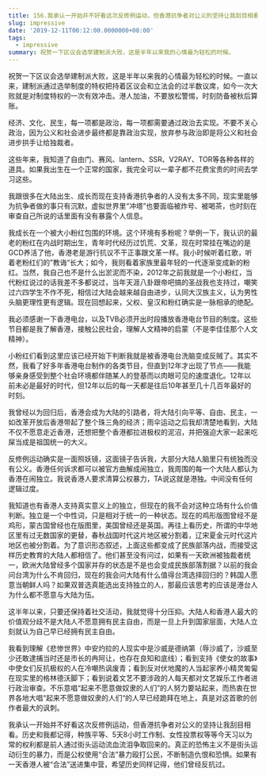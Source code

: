 ```yaml
---
title: 156.我承认一开始并不好看这次反修例运动，但香港抗争者对公义的坚持让我刮目相看
slug: impressive
date: '2019-12-11T00:12:00.0000000+08:00'
tags:
  - impressive
summary: 祝贺一下区议会选举建制派大败，这是半年以来我的心情最为轻松的时候。
---
```

祝贺一下区议会选举建制派大败，这是半年以来我的心情最为轻松的时候。一直以来，建制派通过选举制度的特权把持着区议会和立法会的过半数议席，如今一次大败就是对制度特权的一次有效冲击。港人加油，不要放松警惕，时刻防备被秋后算账。

经济、文化、民生，每一项都是政治，每一项都需要通过政治去实现。不要不关心政治，因为公义和社会进步最终都是靠政治实现，放弃参与政治即是将公义和社会进步拱手让给独裁者。

这些年来，我知道了自由门、赛风、lantern、SSR、V2RAY、TOR等各种各样的道具。如果我出生在一个正常的国家，我完全可以一辈子都不花费宝贵的时间去学习这些。

我跟很多在大陆出生、成长而现在支持香港抗争者的人没有太多不同，现实里能够为抗争者做的事只有沉默，虚拟世界里“冲塔”也要面临被炸号、被喝茶，也时刻在审查自己所说的话里面有没有暴露个人信息。

我成长在一个被大小粉红包围的环境。这个环境有多粉呢？举例一下，我认识的最老的粉红在内战时期出生，青年时代经历过饥荒、文革，现在时常挂在嘴边的是GCD养活了他，香港老是游行抗议不干正事跟文革一样。我小时候听着红歌，听着老粉红们的”教诲“长大；如今，我则看着家族里最年轻的一代逐渐变成新的粉红。当然，我自己也不是什么出淤泥而不染，2012年之前我就是一个小粉红，当代粉红说过的话我差不多都说过，当年天涯八卦跟帝吧搞的圣战我也支持过，嘲笑过六四学生不作不死，相信过大陆会越来越自由进步，认同大汉族主义，认为男性头脑更理性更有逻辑。现在回想起来，父权、皇汉和粉红确实是一脉相承的绝配。

我必须感谢一下香港电台，以及TVB必须开出时段播放香港电台节目的制度。这些节目都是我了解香港，接触公民社会，理解人文精神的启蒙（不是李佳佳那个人文精神）。

小粉红们看到这里应该已经开始下判断我就是被香港电台洗脑变成反贼了。其实不然，我看了好多年香港电台制作的各类节目，但直到12年才出现了节点——我能够亲身感受到整个社会环境都伴随某人的登基而以肉眼可见的速度退化。12年以前未必是最好的时代，但12年以后的每一天都是往后10年甚至几十几百年最好的时刻。

我曾经以为回归后，香港会成为大陆的引路者，将大陆引向平等、自由、民主，一如改革开放后香港带起了整个珠三角的经济；雨伞运动之后我却清楚地看到，大陆不仅不愿意走近香港，还想把整个香港都拉进极权的泥沼，并把强迫大家一起来吃屎当成是祖国统一的大义。



反修例运动确实是一面照妖镜，这面镜子告诉我，大部分大陆人脑里只有统独而没有公义。香港任何诉求都可以被官方曲解成闹独立，我周围的每一个大陆人都认为香港在闹独立。我说香港人要求清算公权暴力，TA说这就是港独。中间没有任何逻辑过度。



我知道也有香港人支持真实意义上的独立，但现在的我不会对这种立场有什么价值判断。独立是一个中性词，只是相对于统一的一种状态。现在的鸡形版图曾经不是鸡形，蒙古国曾经也在版图里，美国曾经还是英国。再往上看历史，所谓的中华地区里有过无数国家的更替，春秋战国时代这片地区被分割着，辽宋夏金元时代这片地区也被分割着。为了意识形态叙述，上面这些都变成了民族部落内战，而接受这样历史教育的大陆人都相信了。他们甚至没有问过，如果有一天欧洲被独裁者统一，欧洲大陆曾经多个国家并存的状态是不是也会变成民族部落割据？以前的我会问台湾为什么不肯回归，现在的我会问大陆有什么值得台湾选择回归的？韩国人愿意当朝鲜人吗？如果双普选真能选出支持独立的人，那最应该思考的应该是港台人为什么都不愿意与大陆为伍。



这半年以来，只要还保持着社交活动，我就觉得十分压抑。大陆人和香港人最大的价值观分歧不是大陆人不愿意拥有民主自由，而是一旦上升到国家层面，大陆人立刻就认为自己早已经拥有民主自由。



我看到理解《悲惨世界》中安灼拉的人现实中是沙威是德纳第（辱沙威了，沙威至少还敢逮捕当时还是市长的冉阿让，也存在良知和底线）；看到支持《使女的故事》中使女们反抗极权的人在冷嘲热讽废青；看到反对伏地魔的人当起家养小精灵匍匐在现实里的格林德沃脚下；看到说着文艺不要涉政的人每天都对文艺娱乐工作者进行政治审查。不乐意唱“起来不愿意做奴隶的人们”的人努力要站起来，而热衷在世界各地大唱“起来不愿意做奴隶的人们“的人早已经跪拜在地上，真是对这首歌的创作者最大的讽刺。



我承认一开始并不好看这次反修例运动，但香港抗争者对公义的坚持让我刮目相看。历史和我都记得，种族平等、5天8小时工作制、女性投票权等等今天习以为常的权利都是前人通过街头运动流血流泪争取回来的。真正的恐怖主义不是街头运动衍生的暴力，而是公权使用“合法”暴力殴打公民，不断制造仇恨和恐惧。如果有一天香港人被“合法”送进集中营，希望历史同样记得，他们曾经反抗过。
